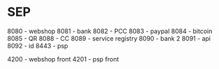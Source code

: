 # SEP
8080 - webshop
8081 - bank
8082 - PCC
8083 - paypal
8084 - bitcoin
8085 - QR
8088 - CC
8089 - service registry
8090 - bank 2
8091 - api
8092 - id
8443 - psp

4200 - webshop front
4201 - psp front